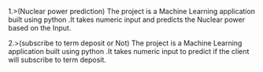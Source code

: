 1.>(Nuclear power prediction) The project is a Machine Learning application built using python .It takes numeric input and predicts the Nuclear power based on the Input.


2.>(subscribe to term deposit or Not) The project is a Machine Learning application built using python .It takes numeric input to predict if
the client will subscribe to term deposit.
